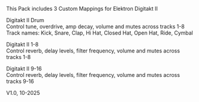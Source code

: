 This Pack includes 3 Custom Mappings for Elektron Digitakt II

Digitakt II Drum  
Control tune, overdrive, amp decay, volume and mutes across tracks 1-8  
Track names: Kick, Snare, Clap, Hi Hat, Closed Hat, Open Hat, Ride, Cymbal

Digitakt II 1-8  
Control reverb, delay levels, filter frequency, volume and mutes across tracks 1-8  

Digitakt II 9-16  
Control reverb, delay levels, filter frequency, volume and mutes across tracks 9-16  

V1.0, 10-2025  
